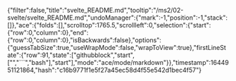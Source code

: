 {"filter":false,"title":"svelte_README.md","tooltip":"/ms2/02-svelte/svelte_README.md","undoManager":{"mark":-1,"position":-1,"stack":[]},"ace":{"folds":[],"scrolltop":1765.5,"scrollleft":0,"selection":{"start":{"row":0,"column":0},"end":{"row":0,"column":0},"isBackwards":false},"options":{"guessTabSize":true,"useWrapMode":false,"wrapToView":true},"firstLineState":{"row":91,"state":["githubblock","start",["","```","bash"],"start"],"mode":"ace/mode/markdown"}},"timestamp":1644951121864,"hash":"c16b9771f1e5f27a45ec58d4f55e542d1bec4f57"}